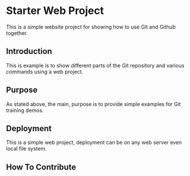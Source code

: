 # Starter Web Project

This is a simple website project for showing
how to use Git and Github together.

## Introduction

This is example is to show different parts of the Git repository and various
commands using a web project.

## Purpose

As stated above, the main, purpose is to
provide simple examples for Git training demos.

## Deployment

This is a simple web project, deployment
can be on any web server even local
file system.

## How To Contribute
